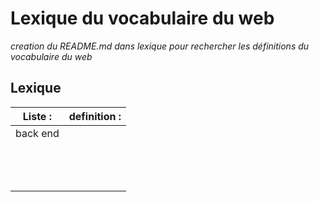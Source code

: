 # Lexique du vocabulaire du web

*creation du README.md dans lexique pour rechercher les définitions du vocabulaire du web*

## Lexique


| **Liste**  :  | **definition**  :  |
|---|---|
|  back end     |                    |
|   |   |
|   |   |
|   |   |
|   |   |
|   |   |
|   |   |
|   |   |
|   |   |
|   |   |
|   |   |
|   |   |
|   |   |
|   |   |
